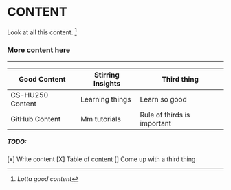 # **CONTENT**

Look at all this content. [^1]


[^1]: *Lotta good content*


### More content here
---

| Good Content | Stirring Insights | Third thing |
| ------------| ------------- | --------------- |
| CS-HU250 Content | Learning things | Learn so good |
| GitHub Content | Mm tutorials | Rule of thirds is important |

##### TODO:

[x] Write content
[X] Table of content
[] Come up with a third thing
